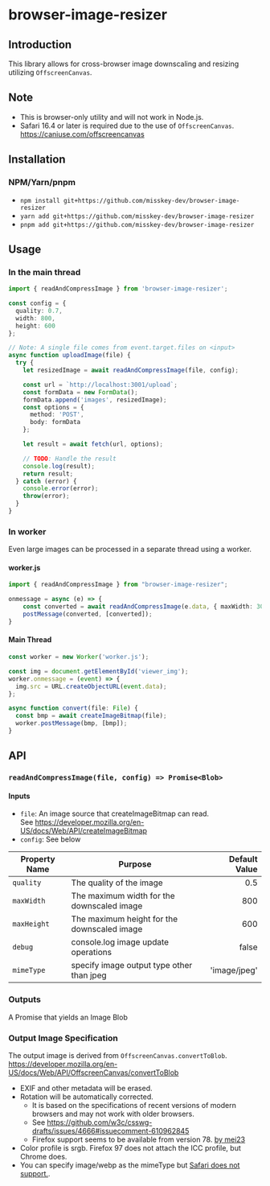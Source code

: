 # browser-image-resizer

## Introduction

This library allows for cross-browser image downscaling and resizing utilizing `OffscreenCanvas`. 

## Note

- This is browser-only utility and will not work in Node.js.
- Safari 16.4 or later is required due to the use of `OffscreenCanvas`.  
  https://caniuse.com/offscreencanvas

<!--
## Demo

- [Code Sandbox - NPM](https://codesandbox.io/s/6x20vw7l4r)
- [Code Sandbox - In-Browser](https://codesandbox.io/s/nroxwpn21p)
-->

## Installation

### NPM/Yarn/pnpm

- `npm install git+https://github.com/misskey-dev/browser-image-resizer`
- `yarn add git+https://github.com/misskey-dev/browser-image-resizer`
- `pnpm add git+https://github.com/misskey-dev/browser-image-resizer`

## Usage

### In the main thread

```typescript
import { readAndCompressImage } from 'browser-image-resizer';

const config = {
  quality: 0.7,
  width: 800,
  height: 600
};

// Note: A single file comes from event.target.files on <input>
async function uploadImage(file) {
  try {
    let resizedImage = await readAndCompressImage(file, config);

    const url = `http://localhost:3001/upload`;
    const formData = new FormData();
    formData.append('images', resizedImage);
    const options = {
      method: 'POST',
      body: formData
    };

    let result = await fetch(url, options);

    // TODO: Handle the result
    console.log(result);
    return result;
  } catch (error) {
    console.error(error);
    throw(error);
  }
}
```

### In worker
Even large images can be processed in a separate thread using a worker.

#### worker.js

```typescript
import { readAndCompressImage } from "browser-image-resizer";

onmessage = async (e) => {
    const converted = await readAndCompressImage(e.data, { maxWidth: 300 });
    postMessage(converted, [converted]);
}
```

#### Main Thread

```typescript
const worker = new Worker('worker.js');

const img = document.getElementById('viewer_img');
worker.onmessage = (event) => {
  img.src = URL.createObjectURL(event.data);
};

async function convert(file: File) {
  const bmp = await createImageBitmap(file);
  worker.postMessage(bmp, [bmp]);
}
```

## API

### `readAndCompressImage(file, config) => Promise<Blob>`

#### Inputs

* `file`: An image source that createImageBitmap can read.   
  See https://developer.mozilla.org/en-US/docs/Web/API/createImageBitmap
* `config`: See below

| Property Name        | Purpose           | Default Value  |
| ------------- |-------------| -----:|
| `quality`      | The quality of the image | 0.5 |
| `maxWidth`      | The maximum width for the downscaled image | 800 |
| `maxHeight` | The maximum height for the downscaled image | 600 |
| `debug` | console.log image update operations | false |
| `mimeType` | specify image output type other than jpeg  | 'image/jpeg' |

### Outputs

A Promise that yields an Image Blob

### Output Image Specification
The output image is derived from `OffscreenCanvas.convertToBlob`.  
https://developer.mozilla.org/en-US/docs/Web/API/OffscreenCanvas/convertToBlob

- EXIF and other metadata will be erased.
- Rotation will be automatically corrected.
  * It is based on the specifications of recent versions of modern browsers and may not work with older browsers.
  * See https://github.com/w3c/csswg-drafts/issues/4666#issuecomment-610962845
  * Firefox support seems to be available from version 78. [by mei23](https://github.com/misskey-dev/misskey/pull/8216#issuecomment-1041382112)
- Color profile is srgb. Firefox 97 does not attach the ICC profile, but Chrome does.
- You can specify image/webp as the mimeType but [Safari does not support.](https://developer.apple.com/documentation/webkitjs/htmlcanvaselement/1630000-todataurl).
